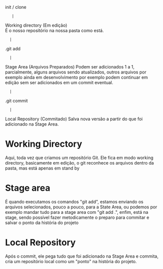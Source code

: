   init / clone

       |

Working directory
(Em edição)       
É o nosso repositório na nossa pasta como está.

      |
      
.git add

      |
      
Stage Area
(Arquivos Preparados)
Podem ser adicionados 1 a 1, parcialmente, alguns arquivos sendo atualizados, outros arquivos por exemplo ainda em desenvolvimento por exemplo podem continuar em edição sem ser adicionados em um commit eventual.

      |

.git commit

      |

Local Repository
(Commitado)
Salva nova versão a partir do que foi adicionado na Stage Area.



# Working Directory
Aqui, toda vez que criamos um repositório Git. Ele fica em modo working directory, basicamente em edição, o git reconhece os arquivos dentro da pasta, mas está apenas em stand by


# Stage area
É quando executamos os comandos "git add", estamos enviando os arquivos selecionados, pouco a pouco, para a State Area, ou podemos por exemplo mandar tudo para a stage area com "git add .", enfim, está na stage, sendo possível fazer metodicamente o preparo para commitar e salvar o ponto da história do projeto

# Local Repository
Após o commit, ele pega tudo que foi adicionado na Stage Area e commita, cria um repositório local como um "ponto" na história do projeto.